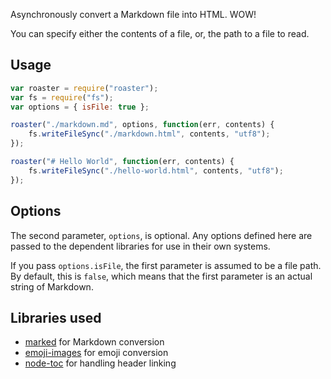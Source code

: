 Asynchronously convert a Markdown file into HTML. WOW!

You can specify either the contents of a file, or, the path to a file to read.

## Usage

```javascript
var roaster = require("roaster");
var fs = require("fs");
var options = { isFile: true };

roaster("./markdown.md", options, function(err, contents) {
	fs.writeFileSync("./markdown.html", contents, "utf8");
});

roaster("# Hello World", function(err, contents) {
	fs.writeFileSync("./hello-world.html", contents, "utf8");
});
```

## Options

The second parameter, `options`, is optional. Any options defined
here are passed to the dependent libraries for use in their own systems.

If you pass `options.isFile`, the first parameter is assumed to be a file path.
By default, this is `false`, which means that the first parameter is an
actual string of Markdown.

## Libraries used

* [marked](https://github.com/chjj/marked) for Markdown conversion
* [emoji-images](https://github.com/henrikjoreteg/emoji-images.js) for emoji conversion
* [node-toc](https://github.com/cowboy/node-toc) for handling header linking
